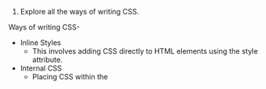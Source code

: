 1. Explore all the ways of writing CSS.

Ways of writing CSS-

- Inline Styles
  - This involves adding CSS directly to HTML elements using the style attribute.
- Internal CSS
  - Placing CSS within the <style> tags within the HTML <head>. This approach keeps the CSS in the same HTML file, but still separates it from the content.
- External CSS
  - Creating a separate .css file and linking it to the HTML document using the <link> tag.
- CSS Modules
  - This is a technique used in React projects where each component's CSS is scoped to that component, reducing the risk of style conflicts. It involves naming CSS classes in a way that generates unique class names.
- PostCSS
  - A tool that transforms CSS with JavaScript plugins, allowing you to do things like autoprefixing, minification, and more. It can enhance your development workflow by automating certain tasks.
- SASS (Syntactically Awesome Style Sheets)
  - Sass (Syntactically Awesome StyleSheets) is a scripting language that extends the capabilities of CSS. It introduces features like variables, nesting, mixins, and more, which can help you write more organized and maintainable stylesheets
- SCSS (Sassy Cascading Style Sheets)
  - SCSS is a superset of CSS that uses the same syntax as CSS but includes all the features of Sass. This means you can gradually introduce Sass/SCSS into your existing projects without making drastic changes.
- Styled Components
  - Styled Components is a popular CSS-in-JS library that allows you to define components with styled templates using tagged template literals. Each component's styles are scoped to that component, reducing global style conflicts. Styled Components integrates seamlessly with React and provides dynamic styling capabilities.
- Using some library or frameworks such as Material UI, Bootstrap, Ant Design, Chakra UI, Tailwind CSS

2. How do we configure `tailwind`?

- Create your project.
- Install tailwind css into your project by using the command
  - npm install -D tailwindcss postcss
  - npx tailwindcss init
  - npx tailwindcss init creates a tailwind.config.js file.
- Configure PostCSS
  - Create a file named .postcssrc in your project root and enable the tailwindcss plugin
- Configure your template paths
  - Add the paths to all of your template files in your tailwind.config.js file.
- Add the Tailwind directives to your CSS(in index.css).
- Start your build process.
- Start using Tailwind in your project.

3. In `tailwind.config.js`, what does all the keys mean (`content,theme,extend,plugins`)?

- Content - The content section is where you configure the paths to all of your HTML templates, JS components, and any other files that contain Tailwind class names.
- Theme - The theme section is where you define your color palette, fonts, type scale, border sizes, breakpoints — anything related to the visual design of your site.
- Extend - If you’d like to preserve the default values for a theme option but also add new values, add your extensions under the extend key in the theme section of your configuration file (to enable extending the default theme).
- Plugins - The plugins section allows you to register plugins with Tailwind that can be used to generate extra utilities, components, base styles, or custom variants.

4. Why do we have `.postcssrc` file?

PostCSS is a tool for transforming css with javascript.It works with plugins, so it's easy to perform the tailwindcss processing steps by using tailwindcss postcss plugin.
It is a javascript tool that transform your css into abstract syntax tree (AST) then provides an API for analyzing and modifying it using javascript plugins.
